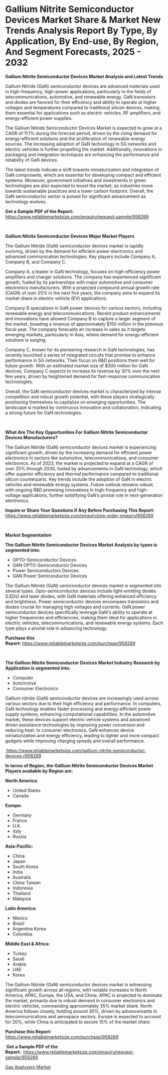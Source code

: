 <p><h1>Gallium Nitrite Semiconductor Devices Market Share & Market New Trends Analysis Report By Type, By Application, By End-use, By Region, And Segment Forecasts, 2025 - 2032</h1></p><p><strong>Gallium Nitrite Semiconductor Devices Market Analysis and Latest Trends</strong></p>
<p><p>Gallium Nitride (GaN) semiconductor devices are advanced materials used in high-frequency, high-power applications, particularly in the fields of telecommunications, automotive, and renewable energy. GaN transistors and diodes are favored for their efficiency and ability to operate at higher voltages and temperatures compared to traditional silicon devices, making them essential for applications such as electric vehicles, RF amplifiers, and energy-efficient power supplies.</p><p>The Gallium Nitride Semiconductor Devices Market is expected to grow at a CAGR of 11.1% during the forecast period, driven by the rising demand for energy-efficient solutions and the proliferation of renewable energy sources. The increasing adoption of GaN technology in 5G networks and electric vehicles is further propelling the market. Additionally, innovations in packaging and integration techniques are enhancing the performance and reliability of GaN devices. </p><p>The latest trends indicate a shift towards miniaturization and integration of GaN components, which are essential for developing compact and efficient systems. Moreover, government initiatives and investments in green technologies are also expected to boost the market, as industries move towards sustainable practices and a lower carbon footprint. Overall, the GaN semiconductor sector is poised for significant advancement as technology evolves.</p></p>
<p><strong>Get a Sample PDF of the Report:&nbsp;</strong> <a href="https://www.reliablemarketsize.com/enquiry/request-sample/958269?utm_campaign=2626&utm_medium=2&utm_source=Github&utm_content=ia&utm_term=21032025&utm_id=gallium-nitrite-semiconductor-devices">https://www.reliablemarketsize.com/enquiry/request-sample/958269</a></p>
<p>&nbsp;</p>
<p><strong>Gallium Nitrite Semiconductor Devices Major Market Players</strong></p>
<p><p>The Gallium Nitride (GaN) semiconductor devices market is rapidly evolving, driven by the demand for efficient power electronics and advanced communication technologies. Key players include Company A, Company B, and Company C.</p><p>Company A, a leader in GaN technology, focuses on high-efficiency power amplifiers and charger solutions. The company has experienced significant growth, fueled by its partnerships with major automotive and consumer electronics manufacturers. With a projected compound annual growth rate (CAGR) of over 25% in the next five years, the company aims to expand its market share in electric vehicle (EV) applications.</p><p>Company B specializes in GaN power devices for various sectors, including renewable energy and telecommunications. Recent product enhancements and innovations have allowed Company B to capture a larger segment of the market, boasting a revenue of approximately $150 million in the previous fiscal year. The company forecasts an increase in sales as it targets emerging markets, particularly in Asia, where demand for energy-efficient solutions is surging.</p><p>Company C, known for its pioneering research in GaN technologies, has recently launched a series of integrated circuits that promise to enhance performance in 5G networks. Their focus on R&D positions them well for future growth. With an estimated market size of $300 million for GaN devices, Company C expects to increase its revenue by 30% over the next few years, driven by heightened demand for fast-response communication technologies.</p><p>Overall, the GaN semiconductor devices market is characterized by intense competition and robust growth potential, with these players strategically positioning themselves to capitalize on emerging opportunities. The landscape is marked by continuous innovation and collaboration, indicating a strong future for GaN technologies.</p></p>
<p>&nbsp;</p>
<p><strong>What Are The Key Opportunities For Gallium Nitrite Semiconductor Devices Manufacturers?</strong></p>
<p><p>The Gallium Nitride (GaN) semiconductor devices market is experiencing significant growth, driven by the increasing demand for efficient power electronics in sectors like automotive, telecommunications, and consumer electronics. As of 2023, the market is projected to expand at a CAGR of over 25% through 2030, fueled by advancements in GaN technology, which offer superior efficiency and thermal performance compared to traditional silicon counterparts. Key trends include the adoption of GaN in electric vehicles and renewable energy systems. Future outlook remains robust, with ongoing R&D promising innovations in high-frequency and high-voltage applications, further solidifying GaN’s pivotal role in next-generation electronics.</p></p>
<p><strong>Inquire or Share Your Questions If Any Before Purchasing This Report:</strong> <a href="https://www.reliablemarketsize.com/enquiry/pre-order-enquiry/958269?utm_campaign=2626&utm_medium=2&utm_source=Github&utm_content=ia&utm_term=21032025&utm_id=gallium-nitrite-semiconductor-devices">https://www.reliablemarketsize.com/enquiry/pre-order-enquiry/958269</a></p>
<p>&nbsp;</p>
<p><strong>Market Segmentation</strong></p>
<p><strong>The Gallium Nitrite Semiconductor Devices Market Analysis by types is segmented into:</strong></p>
<p><ul><li>OPTO-Semiconductor Devices</li><li>GAN OPTO-Semiconductor Devices</li><li>Power Semiconductors Devices</li><li>GAN Power Semiconductor Devices</li></ul></p>
<p><p>The Gallium Nitride (GaN) semiconductor devices market is segmented into several types. Opto-semiconductor devices include light-emitting diodes (LEDs) and laser diodes, with GaN materials offering enhanced efficiency and brightness. Power semiconductor devices encompass transistors and diodes crucial for managing high voltages and currents. GaN power semiconductor devices specifically leverage GaN's ability to operate at higher frequencies and efficiencies, making them ideal for applications in electric vehicles, telecommunications, and renewable energy systems. Each type plays a pivotal role in advancing technology.</p></p>
<p><strong>Purchase this Report:&nbsp;</strong><a href="https://www.reliablemarketsize.com/purchase/958269?utm_campaign=2626&utm_medium=2&utm_source=Github&utm_content=ia&utm_term=21032025&utm_id=gallium-nitrite-semiconductor-devices">https://www.reliablemarketsize.com/purchase/958269</a></p>
<p>&nbsp;</p>
<p><strong>The Gallium Nitrite Semiconductor Devices Market Industry Research by Application is segmented into:</strong></p>
<p><ul><li>Computer</li><li>Automotive</li><li>Consumer Electronics</li></ul></p>
<p><p>Gallium nitride (GaN) semiconductor devices are increasingly used across various sectors due to their high efficiency and performance. In computers, GaN technology enables faster processing and energy-efficient power supply systems, enhancing computational capabilities. In the automotive market, these devices support electric vehicle systems and advanced driver-assistance technologies by improving power conversion and reducing heat. In consumer electronics, GaN enhances device miniaturization and energy efficiency, leading to lighter and more compact gadgets while improving charging speeds and overall performance.</p></p>
<p><a href="https://www.reliablemarketsize.com/gallium-nitrite-semiconductor-devices-r958269?utm_campaign=2626&utm_medium=2&utm_source=Github&utm_content=ia&utm_term=21032025&utm_id=gallium-nitrite-semiconductor-devices">&nbsp;https://www.reliablemarketsize.com/gallium-nitrite-semiconductor-devices-r958269</a></p>
<p><strong>In terms of Region, the Gallium Nitrite Semiconductor Devices Market Players available by Region are:</strong></p>
<p>
    <p> <strong> North America: </strong>
        <ul>
            <li>United States</li>
            <li>Canada</li>
        </ul>
        </p> 
    <p> <strong> Europe: </strong>
        <ul>
            <li>Germany</li>
            <li>France</li>
            <li>U.K.</li>
            <li>Italy</li>
            <li>Russia</li>
        </ul>
        </p> 
    <p> <strong> Asia-Pacific: </strong>
        <ul>
            <li>China</li>
            <li>Japan</li>
            <li>South Korea</li>
            <li>India</li>
            <li>Australia</li>
            <li>China Taiwan</li>
            <li>Indonesia</li>
            <li>Thailand</li>
            <li>Malaysia</li>
        </ul>
        </p> 
    <p> <strong> Latin America: </strong>
        <ul>
            <li>Mexico</li>
            <li>Brazil</li>
            <li>Argentina Korea</li>
            <li>Colombia</li>
        </ul>
        </p> 
    <p> <strong> Middle East & Africa: </strong>
        <ul>
            <li>Turkey</li>
            <li>Saudi</li>
            <li>Arabia</li>
            <li>UAE</li>
            <li>Korea</li>
        </ul>
    </p>
    </p>
<p><p>The Gallium Nitride (GaN) semiconductor devices market is witnessing significant growth across all regions, with notable increases in North America, APAC, Europe, the USA, and China. APAC is projected to dominate the market, primarily due to robust demand in consumer electronics and electric vehicles, commanding approximately 35% market share. North America follows closely, holding around 30%, driven by advancements in telecommunications and aerospace sectors. Europe is expected to account for 20%, while China is anticipated to secure 15% of the market share.</p></p>
<p><strong>Purchase this Report: </strong><a href="https://www.reliablemarketsize.com/purchase/958269?utm_campaign=2626&utm_medium=2&utm_source=Github&utm_content=ia&utm_term=21032025&utm_id=gallium-nitrite-semiconductor-devices">https://www.reliablemarketsize.com/purchase/958269</a></p>
<p>&nbsp;<strong>Get a Sample PDF of the Report:&nbsp;&nbsp;</strong><a href="https://www.reliablemarketsize.com/enquiry/request-sample/958269?utm_campaign=2626&utm_medium=2&utm_source=Github&utm_content=ia&utm_term=21032025&utm_id=gallium-nitrite-semiconductor-devices">https://www.reliablemarketsize.com/enquiry/request-sample/958269</a></p>
<p><strong></strong></p>
<p><p><a href="https://github.com/bmorecock/Market-Research-Report-List-6/blob/main/gas-analyzers-market.md?utm_campaign=2626&utm_medium=2&utm_source=Github&utm_content=ia&utm_term=21032025&utm_id=gallium-nitrite-semiconductor-devices">Gas Analyzers Market</a></p></p>